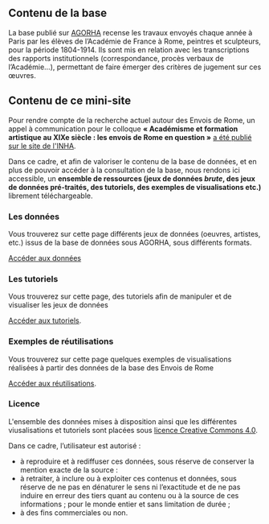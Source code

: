 ## Contenu de la base

La base publié sur <a href="https://agorha.inha.fr/inhaprod/ark:/54721/00180">AGORHA</a> recense les travaux envoyés chaque année à Paris par les élèves de l’Académie de France à Rome, peintres et sculpteurs, pour la période 1804-1914. Ils sont mis en relation avec les transcriptions des rapports institutionnels (correspondance, procès verbaux de l’Académie…), permettant de faire émerger des critères de jugement sur ces œuvres.

## Contenu de ce mini-site

Pour rendre compte de la recherche actuel autour des Envois de Rome, un appel à communication pour le colloque **« Académisme et formation artistique au XIXe siècle : les envois de Rome en question »** <a href="https://www.inha.fr/fr/recherche/appels/appels-a-contributions/academisme-et-formation-artistique-au-xixe-siecle.html">a été publié sur le site de l'INHA</a>. 

Dans ce cadre, et afin de valoriser le contenu de la base de données, et en plus de pouvoir accéder à la consultation de la base, nous rendons ici accessible, un **ensemble de ressources (jeux de données *brute*, des jeux de données pré-traités, des tutoriels, des exemples de visualisations etc.)** librement téléchargeable.

### Les données

Vous trouverez sur cette page différents jeux de données (oeuvres, artistes, etc.) issus de la base de données sous AGORHA, sous différents formats.

[Accéder aux données](./datasets/datasets.md)

### Les tutoriels

Vous trouverez sur cette page, des tutoriels afin de manipuler et de visualiser les jeux de données

[Accéder aux tutoriels](./tutorials/tutorials.md).

### Exemples de réutilisations

Vous trouverez sur cette page quelques exemples de visualisations réalisées à partir des données de la base des Envois de Rome

[Accéder aux réutilisations](./visualisations/visualisation_1.md).


### Licence
L'ensemble des données mises à disposition  ainsi que les différentes viusalisations et tutoriels sont placées sous [licence Creative Commons 4.0](https://creativecommons.org/licenses/by/4.0/deed.fr). 

Dans ce cadre, l’utilisateur est autorisé :
* à reproduire et à rediffuser ces données, sous réserve de conserver la mention exacte de la source : 
* à retraiter, à inclure ou à exploiter ces contenus et données, sous réserve de ne pas en dénaturer le sens ni l’exactitude et de ne pas induire en erreur des tiers quant au contenu ou à la source de ces informations ;
pour le monde entier et sans limitation de durée ;
* à des fins commerciales ou non.
